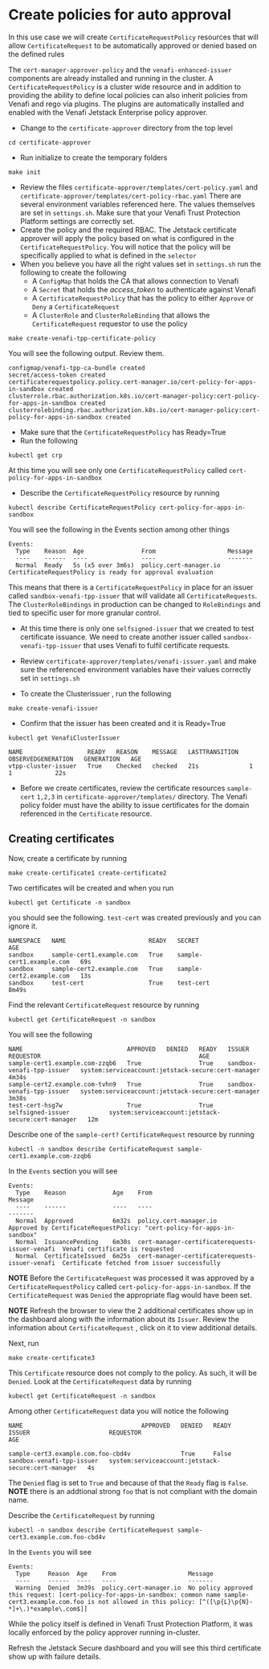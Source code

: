 # Create policies for auto approval

In this use case we will create `CertificateRequestPolicy` resources that will allow `CertificateRequest` to be automatically approved or denied based on the defined rules

The `cert-manager-approver-policy` and the `venafi-enhanced-issuer` components are already installed and running in the cluster. A `CertificateRequestPolicy` is a cluster wide resource and in addition to providing the ability to define local policies can also inherit policies from Venafi and rego via plugins. The plugins are automatically installed and enabled with the Venafi Jetstack Enterprise policy approver. 

- Change to the `certificate-approver` directory from the top level
```
cd certificate-approver
```  
- Run initialize to create the temporary folders
```
make init
```

- Review the files `certificate-approver/templates/cert-policy.yaml` and `certificate-approver/templates/cert-policy-rbac.yaml`
There are several environment variables referenced here. The values themselves are set in `settings.sh`. Make sure that your Venafi Trust Protection Platform settings are correctly set. 
- Create the policy and the required RBAC. The Jetstack certificate approver will apply the policy based on what is configured in the `CertificateRequestPolicy`. You will notice that the policy will be specifically applied to what is defined in the `selector`
- When you believe you have all the right values set in `settings.sh` run the following to create the following
  - A `ConfigMap` that holds the CA that allows connection to Venafi 
  - A `Secret` that holds the *access_token* to authenticate against Venafi 
  - A `CertificateRequestPolicy` that has the policy to either `Approve` or `Deny` a `CertificateRequest`
  - A `ClusterRole` and `ClusterRoleBinding` that allows the `CertificateRequest` requestor to use the policy
 ```
 make create-venafi-tpp-certificate-policy
 ```   
You will see the following output. Review them.
 ```
configmap/venafi-tpp-ca-bundle created
secret/access-token created
certificaterequestpolicy.policy.cert-manager.io/cert-policy-for-apps-in-sandbox created
clusterrole.rbac.authorization.k8s.io/cert-manager-policy:cert-policy-for-apps-in-sandbox created
clusterrolebinding.rbac.authorization.k8s.io/cert-manager-policy:cert-policy-for-apps-in-sandbox created
 ```
- Make sure that the `CertificateRequestPolicy` has Ready=True
- Run the following 
```
kubectl get crp
```
At this time you will see only one `CertificateRequestPolicy` called `cert-policy-for-apps-in-sandbox`
- Describe the `CertificateRequestPolicy` resource by running
```
kubectl describe CertificateRequestPolicy cert-policy-for-apps-in-sandbox
```
You will see the following in the Events section among other things
```
Events:
  Type    Reason  Age                From                    Message
  ----    ------  ----               ----                    -------
  Normal  Ready   5s (x5 over 3m6s)  policy.cert-manager.io  CertificateRequestPolicy is ready for approval evaluation
```
This means that there is a `CertificateRequestPolicy` in place for an issuer called `sandbox-venafi-tpp-issuer` that will validate all `CertificateRequests`. The `ClusterRoleBindings` in production can be changed to `RoleBindings` and tied to specific user for more granular control. 
- At this time there is only one `selfsigned-issuer` that we created to test certificate issuance. We need to create another issuer called `sandbox-venafi-tpp-issuer` that uses Venafi to fulfil certificate requests. 
- Review `certificate-approver/templates/venafi-issuer.yaml` and make sure the referenced environment variables have their values correctly set in `settings.sh`

- To create the Clusterissuer , run the following

```
make create-venafi-issuer
```
- Confirm that the issuer has been created and it is Ready=True
```
kubectl get VenafiClusterIssuer

NAME                  READY   REASON    MESSAGE   LASTTRANSITION   OBSERVEDGENERATION   GENERATION   AGE
vtpp-cluster-issuer   True    Checked   checked   21s              1                    1            22s
```

- Before we create certificates, review the certificate resources `sample-cert` `1,2,3` in `certificate-approver/templates/` directory. The Venafi policy folder must have the ability to issue certificates for the domain referenced in the `Certificate` resource. 

## Creating certificates

Now, create a certificate by running 
```
make create-certificate1 create-certificate2
```

Two certificates will be created and when you run 
```
kubectl get Certificate -n sandbox
```
you should see the following. `test-cert` was created previously and you can ignore it.  
```
NAMESPACE   NAME                       READY   SECRET                     AGE
sandbox     sample-cert1.example.com   True    sample-cert1.example.com   69s
sandbox     sample-cert2.example.com   True    sample-cert2.example.com   13s
sandbox     test-cert                  True    test-cert                  8m49s
```

Find the relevant `CertificateRequest` resource by running

```
kubectl get CertificateRequest -n sandbox
```
You will see the following
```
NAME                             APPROVED   DENIED   READY   ISSUER                      REQUESTOR                                            AGE
sample-cert1.example.com-zzqb6   True                True    sandbox-venafi-tpp-issuer   system:serviceaccount:jetstack-secure:cert-manager   4m34s
sample-cert2.example.com-tvhn9   True                True    sandbox-venafi-tpp-issuer   system:serviceaccount:jetstack-secure:cert-manager   3m38s
test-cert-hsg7w                  True                True    selfsigned-issuer           system:serviceaccount:jetstack-secure:cert-manager   12m
```

Describe one of the `sample-cert?` `CertificateRequest` resource by running
```
kubectl -n sandbox describe CertificateRequest sample-cert1.example.com-zzqb6 
```
In the `Events` section you will see 

```
Events:
  Type    Reason             Age    From                                            Message
  ----    ------             ----   ----                                            -------
  Normal  Approved           6m32s  policy.cert-manager.io                          Approved by CertificateRequestPolicy: "cert-policy-for-apps-in-sandbox"
  Normal  IssuancePending    6m30s  cert-manager-certificaterequests-issuer-venafi  Venafi certificate is requested
  Normal  CertificateIssued  6m25s  cert-manager-certificaterequests-issuer-venafi  Certificate fetched from issuer successfully
```

**NOTE** Before the `CertificateRequest` was processed it was approved by a `CertificateRequestPolicy` called `cert-policy-for-apps-in-sandbox`. If the `CertificateRequest` was `Denied` the appropriate flag would have been set. 

**NOTE** Refresh the browser to view the 2 additional certificates show up in the dashboard along with the information about its `Issuer`. Review the information about `CertificateRequest` , click on it to view additional details. 

Next, run 
```
make create-certificate3
```

This `Certificate` resource does not comply to the policy. As such, it will be `Denied`. Look at the `CertificateRequest` data by running
```
kubectl get CertificateRequest -n sandbox 
```
Among other `CertificateRequest` data you will notice the following

```
NAME                                 APPROVED   DENIED   READY   ISSUER                      REQUESTOR                                            AGE

sample-cert3.example.com.foo-cbd4v              True     False   sandbox-venafi-tpp-issuer   system:serviceaccount:jetstack-secure:cert-manager   4s
```
The `Denied` flag is set to `True` and because of that the `Ready` flag is `False`.  **NOTE** there is an addtional strong `foo` that is not compliant with the domain name. 

Describe the `CertificateRequest` by running

```
kubectl -n sandbox describe CertificateRequest sample-cert3.example.com.foo-cbd4v
```

In the `Events` you will see
```
Events:
  Type     Reason  Age    From                    Message
  ----     ------  ----   ----                    -------
  Warning  Denied  3m39s  policy.cert-manager.io  No policy approved this request: [cert-policy-for-apps-in-sandbox: common name sample-cert3.example.com.foo is not allowed in this policy: [^([\p{L}\p{N}-*]+\.)*example\.com$]]
```

While the policy itself is defined in Venafi Trust Protection Platform, it was locally enforced by the policy approver running in-cluster.

Refresh the Jetstack Secure dashboard and you will see this third certificate show up with failure details. 

